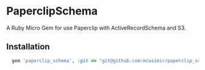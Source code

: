 # PaperclipSchema

A Ruby Micro Gem for use Paperclip with ActiveRecordSchema and S3.

## Installation

``` rb
  gem 'paperclip_schema', :git => "git@github.com:mcasimir/paperclip_schema.git"
```